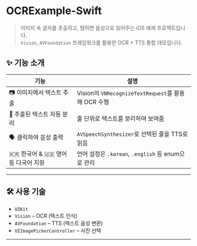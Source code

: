 # OCRExample-Swift
> 이미지 속 글자를 추출하고, 탭하면 음성으로 읽어주는 iOS 예제 프로젝트입니다.  
> `Vision`, `AVFoundation` 프레임워크를 활용한 OCR + TTS 통합 데모입니다.

## ✨ 기능 소개

| 기능 | 설명 |
|------|------|
| 📷 이미지에서 텍스트 추출 | Vision의 `VNRecognizeTextRequest`를 활용해 OCR 수행 |
| 🧠 추출된 텍스트 자동 분리 | 줄 단위로 텍스트를 분리하여 보여줌 |
| 🗣️ 클릭하여 음성 출력 | `AVSpeechSynthesizer`로 선택된 줄을 TTS로 읽음 |
| 🇰🇷 한국어 & 🇺🇸 영어 등 다국어 지원 | 언어 설정은 `.korean`, `.english` 등 enum으로 관리 |

---


## 🛠 사용 기술

- `UIKit`
- `Vision` – OCR (텍스트 인식)
- `AVFoundation` – TTS (텍스트 음성 변환)
- `UIImagePickerController` – 사진 선택

---
